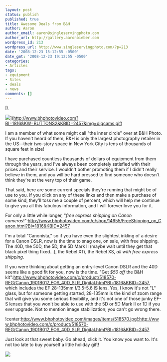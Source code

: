```yaml
---
layout: post
status: publish
published: true
title: Awesome Deals from B&H
author: Aaron
author_email: aaron@singleservingphoto.com
author_url: http://gallery.aaronbieber.com
wordpress_id: 213
wordpress_url: http://www.singleservingphoto.com/?p=213
date: '2008-12-23 15:12:55 -0500'
date_gmt: '2008-12-23 19:12:55 -0500'
categories:
- Articles
tags:
- equipment
- Sites
- deals
- news
comments: []
---
```

[\

![](http://www.bhphotovideo.com/images/affiliateimages/digcams.gif)](http://www.bhphotovideo.com?BI=1816&KW=BUTTONS2&KBID=2457&img=digcams.gif)

I am a member of what some might call "the inner circle" over at B&H
Photo. If you haven't heard of them, B&H is only the largest photography
retailer in the US—their two-story space in New York City is tens of
thousands of square feet in size!

I have purchased countless thousands of dollars of equipment from them
through the years, and I've always been completely satisfied with their
prices and their service. I wouldn't bother promoting them if I didn't
really believe in them, and you will be hard pressed to find someone who
doesn't think they're at the very top of their game.

That said, here are some current specials they're running that might be
of use to you. If you click on any of these links and then make a
purchase of some kind, they'll toss me a couple of percent, which will
help me continue to give you all this fabulous information, and I will
forever love you for it.

For only a little while longer, "*free express shipping on Canon
cameras*!":http://www.bhphotovideo.com/c/shop/14655/FreeShipping_on_Canon.html?BI=1816&KBID=2457

I'm a total "Canonista," so if you have even the slightest inkling of a
desire for a Canon DSLR, now is the time to snag one, on sale, with free
shipping. The 40D, the 50D, the 5D, the 5D Mark II (maybe wait until
they get that black pixel thing fixed...), the Rebel XTi, the Rebel XS,
*all with free express shipping*.

If you were thinking about getting an entry-level Canon DSLR and the 40D
seems like a good fit for you, now is the time. "Get *\$50 off* the
B&H
kit":http://www.bhphotovideo.com/c/product/518570-REG/Canon_1901B017_EOS_40D_SLR_Digital.html?BI=1816&KBID=2457,
which includes the EF 28-135mm f/3.5-5.6 IS lens. Yes, I know it's not
"L" glass, but for someone getting started, 28-135mm is the kind of zoom
range that will give you some serious flexibility, and it's not one of
those junky EF-S lenses that you won't be able to use with the 5D or 5D
Mark II or 1D if you ever upgrade. Not to mention image stabilization;
you can't go wrong there.

!center:http://www.bhphotovideo.com/images/items/518570.jpg!:http://www.bhphotovideo.com/c/product/518570-REG/Canon_1901B017_EOS_40D_SLR_Digital.html?BI=1816&KBID=2457

Just look at that sweet baby. Go ahead, click it. You know you want to.
It's not too late to buy yourself a little holiday gift!

![](http://affiliates.bhphotovideo.com/showban.asp?id=2457&img=digcams.gif)

